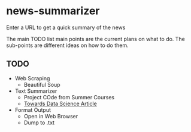# news-summarizer
Enter a URL to get a quick summary of the news

The main TODO list main points are the current plans on what to do. The sub-points are different ideas on how to do them.

## TODO

* Web Scraping
  * Beautiful Soup
* Text Summarizer
  * Project COde from Summer Courses
  * [Towards Data Science Article](https://towardsdatascience.com/understand-text-summarization-and-create-your-own-summarizer-in-python-b26a9f09fc70)
* Format Output
  * Open in Web Browser
  * Dump to .txt
